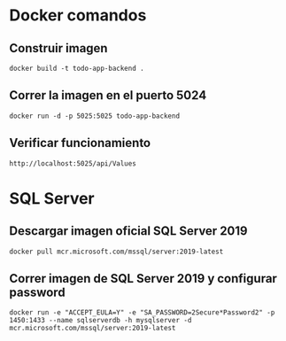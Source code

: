 # Docker comandos

## Construir imagen
```
docker build -t todo-app-backend .
```

## Correr la imagen en el puerto 5024
```
docker run -d -p 5025:5025 todo-app-backend
```

## Verificar funcionamiento
```
http://localhost:5025/api/Values
```

# SQL Server

## Descargar imagen oficial SQL Server 2019
```
docker pull mcr.microsoft.com/mssql/server:2019-latest
```

## Correr imagen de SQL Server 2019 y configurar password

```
docker run -e "ACCEPT_EULA=Y" -e "SA_PASSWORD=2Secure*Password2" -p 1450:1433 --name sqlserverdb -h mysqlserver -d mcr.microsoft.com/mssql/server:2019-latest
```